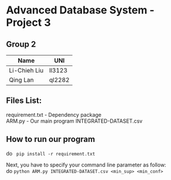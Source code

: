 # Advanced Database System - Project 3

## Group 2
|  Name      |  UNI   |
|------------|--------|
|Li-Chieh Liu| ll3123 |
|  Qing Lan  | ql2282 |

## Files List:
requirement.txt - Dependency package<br>
ARM.py - Our main program
INTEGRATED-DATASET.csv

## How to run our program
do `` pip install -r requirement.txt`` <br>

Next, you have to specify your command line parameter as follow: <br>
do ``python ARM.py INTEGRATED-DATASET.csv <min_sup> <min_conf>`` <br>
